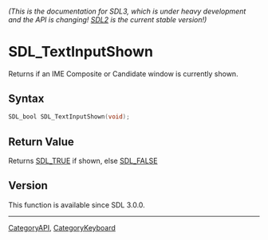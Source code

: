 ###### (This is the documentation for SDL3, which is under heavy development and the API is changing! [SDL2](https://wiki.libsdl.org/SDL2/) is the current stable version!)
# SDL_TextInputShown

Returns if an IME Composite or Candidate window is currently shown.

## Syntax

```c
SDL_bool SDL_TextInputShown(void);

```

## Return Value

Returns [SDL_TRUE](SDL_TRUE) if shown, else [SDL_FALSE](SDL_FALSE)

## Version

This function is available since SDL 3.0.0.

----
[CategoryAPI](CategoryAPI), [CategoryKeyboard](CategoryKeyboard)

